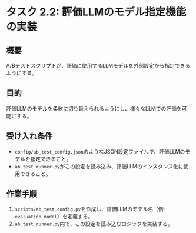 # タスク 2.2: 評価LLMのモデル指定機能の実装

## 概要

A/Bテストスクリプトが、評価に使用するLLMモデルを外部設定から指定できるようにする。

## 目的

評価LLMのモデルを柔軟に切り替えられるようにし、様々なLLMでの評価を可能にする。

## 受け入れ条件

*   `config/ab_test_config.json`のようなJSON設定ファイルで、評価LLMのモデルを指定できること。
*   `ab_test_runner.py`がこの設定を読み込み、評価LLMのインスタンス化に使用できること。

## 作業手順

1.  `scripts/ab_test_config.py`を作成し、評価LLMのモデル名（例: `evaluation_model`）を定義する。
2.  `ab_test_runner.py`内で、この設定を読み込むロジックを実装する。
